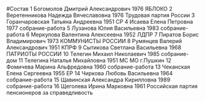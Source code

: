 #Состав
1 Богомолов Дмитрий Александрович 1976 ЯБЛОКО
2 Веретенникова Надежда Вячеславовна 1976 Трудовая партия России
3 Горанчаровская Татьяна Андреевна 1951 СР
4 Исаева Елена Петровна 1977 собрание-работа
5 Лузанова Юлия Васильевна 1983 собрание-работа
6 Меркулова Валентина Алексеевна 1952 ЛДПР
7 Пиратов Борис Владимирович 1973 КОММУНИСТЫ РОССИИ
8 Румянцев Валерий Александрович 1951 КПРФ
9 Сытикова Светлана Васильевна 1968 ПАТРИОТЫ РОССИИ
10 Телегин Михаил Николаевич 1985 собрание-дом
11 Телегина Наталья Михайловна 1951 МС МО г.Пушкин
12 Фомичева Марина Альфредовна 1960 собрание-работа
13 Чеканская Елена Сергеевна 1955 ЕР
14 Чиркова Любовь Васильевна 1964 собрание-работа
15 Щавинская Александра Кирилловна 1989 собрание-работа
16 Щеголева Ирина Марковна 1961 Российская партия пенсионеров за справедливость
